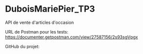 # DuboisMariePier_TP3
 API de vente d'articles d'occasion

URL de Postman pour les tests:
https://documenter.getpostman.com/view/27587156/2s93sgVpgx

GitHub du projet:


